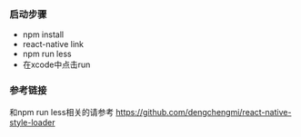 ### 启动步骤
* npm install
* react-native link
* npm run less
* 在xcode中点击run

### 参考链接
和npm run less相关的请参考 https://github.com/dengchengmi/react-native-style-loader

